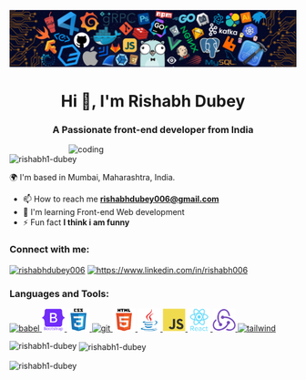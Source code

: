 ![logo](https://github.com/Rishabh1-dubey/Rishabh1-dubey/blob/main/header_.png)
<h1 align="center">Hi 👋, I'm Rishabh Dubey</h1>
<h3 align="center">A Passionate front-end developer from India</h3>
<img align ="right" alt="coding" width="400" src="https://physicsgurukul.files.wordpress.com/2019/02/character-1.gif">
<p align="left"> <img src="https://komarev.com/ghpvc/?username=rishabh1-dubey&label=Profile%20views&color=0e75b6&style=flat" alt="rishabh1-dubey" /> </p>

🌍  I'm based in Mumbai, Maharashtra, India.
- 📫 How to reach me **rishabhdubey006@gmail.com**
- 🧠  I'm learning Front-end Web development
- ⚡ Fun fact **I think i am funny**

<h3 align="left">Connect with me:</h3>
<p align="left">
<a href="https://twitter.com/rishabhdubey006" target="blank"><img align="center" src="https://raw.githubusercontent.com/rahuldkjain/github-profile-readme-generator/master/src/images/icons/Social/twitter.svg" alt="rishabhdubey006" height="30" width="40" /></a>
<a href="https://linkedin.com/in/https://www.linkedin.com/in/rishabh006" target="blank"><img align="center" src="https://raw.githubusercontent.com/rahuldkjain/github-profile-readme-generator/master/src/images/icons/Social/linked-in-alt.svg" alt="https://www.linkedin.com/in/rishabh006" height="30" width="40" /></a>
</p>

<h3 align="left">Languages and Tools:</h3>
<p align="left"> <a href="https://babeljs.io/" target="_blank" rel="noreferrer"> <img src="https://www.vectorlogo.zone/logos/babeljs/babeljs-icon.svg" alt="babel" width="40" height="40"/> </a> <a href="https://getbootstrap.com" target="_blank" rel="noreferrer"> <img src="https://raw.githubusercontent.com/devicons/devicon/master/icons/bootstrap/bootstrap-plain-wordmark.svg" alt="bootstrap" width="40" height="40"/> </a> <a href="https://www.w3schools.com/css/" target="_blank" rel="noreferrer"> <img src="https://raw.githubusercontent.com/devicons/devicon/master/icons/css3/css3-original-wordmark.svg" alt="css3" width="40" height="40"/> </a> <a href="https://git-scm.com/" target="_blank" rel="noreferrer"> <img src="https://www.vectorlogo.zone/logos/git-scm/git-scm-icon.svg" alt="git" width="40" height="40"/> </a> <a href="https://www.w3.org/html/" target="_blank" rel="noreferrer"> <img src="https://raw.githubusercontent.com/devicons/devicon/master/icons/html5/html5-original-wordmark.svg" alt="html5" width="40" height="40"/> </a> <a href="https://www.java.com" target="_blank" rel="noreferrer"> <img src="https://raw.githubusercontent.com/devicons/devicon/master/icons/java/java-original.svg" alt="java" width="40" height="40"/> </a> <a href="https://developer.mozilla.org/en-US/docs/Web/JavaScript" target="_blank" rel="noreferrer"> <img src="https://raw.githubusercontent.com/devicons/devicon/master/icons/javascript/javascript-original.svg" alt="javascript" width="40" height="40"/> </a> <a href="https://reactjs.org/" target="_blank" rel="noreferrer"> <img src="https://raw.githubusercontent.com/devicons/devicon/master/icons/react/react-original-wordmark.svg" alt="react" width="40" height="40"/> </a> <a href="https://redux.js.org" target="_blank" rel="noreferrer"> <img src="https://raw.githubusercontent.com/devicons/devicon/master/icons/redux/redux-original.svg" alt="redux" width="40" height="40"/> </a> <a href="https://tailwindcss.com/" target="_blank" rel="noreferrer"> <img src="https://www.vectorlogo.zone/logos/tailwindcss/tailwindcss-icon.svg" alt="tailwind" width="40" height="40"/> </a> </p>

<p><img align="left" src="https://github-readme-stats.vercel.app/api/top-langs?username=rishabh1-dubey&show_icons=true&locale=en&layout=compact" alt="rishabh1-dubey" /></p>

<p>&nbsp;<img align="center" src="https://github-readme-stats.vercel.app/api?username=rishabh1-dubey&show_icons=true&locale=en" alt="rishabh1-dubey" /></p>

<p><img align="center" src="https://github-readme-streak-stats.herokuapp.com/?user=rishabh1-dubey&" alt="rishabh1-dubey" /></p>
